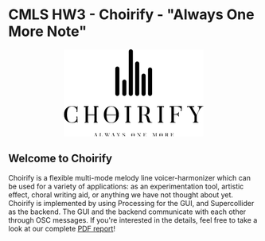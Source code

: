 # CMLS HW3 - Choirify - "Always One More Note"

<p align="center">
  <img src="img/logo_light.png">
</p>

## Welcome to Choirify

Choirify is a flexible multi-mode melody line voicer-harmonizer which can be used for a variety of applications: as an experimentation tool, artistic effect, choral writing aid, or anything we have not thought about yet.   
Choirify is implemented by using Processing for the GUI, and Supercollider as the backend. The GUI and the backend communicate with each other through OSC messages. If you're interested in the details, feel free to take a look at our complete [PDF report](report/The_Choirify_harmonizer_-_Always_one_more_note.pdf)!
